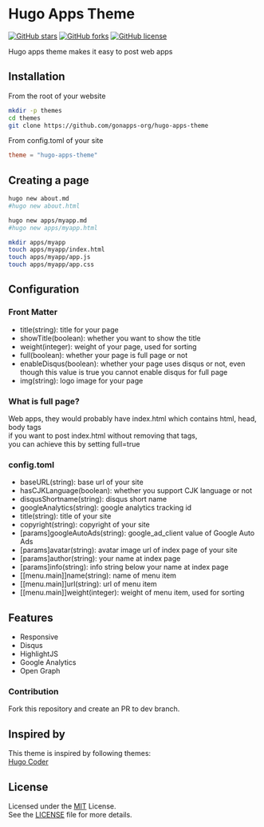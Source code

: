 # Hugo Apps Theme
[![GitHub stars](https://img.shields.io/github/stars/gonapps-org/hugo-apps-theme.svg?style=flat-square)](https://github.com/gonapps-org/hugo-apps-theme/stargazers)
[![GitHub forks](https://img.shields.io/github/forks/gonapps-org/hugo-apps-theme.svg?style=flat-square)](https://github.com/gonapps-org/hugo-apps-theme/fork)
[![GitHub license](https://img.shields.io/badge/license-MIT-blue.svg?style=flat-square)](https://raw.githubusercontent.com/gonapps-org/hugo-apps-theme/master/LICENSE.md)

Hugo apps theme makes it easy to post web apps

## Installation
From the root of your website
```bash
mkdir -p themes
cd themes
git clone https://github.com/gonapps-org/hugo-apps-theme
```
From config.toml of your site
```toml
theme = "hugo-apps-theme"
```

## Creating a page
```bash
hugo new about.md
#hugo new about.html
```
```bash
hugo new apps/myapp.md
#hugo new apps/myapp.html
```
```bash
mkdir apps/myapp
touch apps/myapp/index.html
touch apps/myapp/app.js
touch apps/myapp/app.css
```

## Configuration

### Front Matter
- title(string): title for your page
- showTitle(boolean): whether you want to show the title
- weight(integer): weight of your page, used for sorting
- full(boolean): whether your page is full page or not
- enableDisqus(boolean): whether your page uses disqus or not, even though this value is true you cannot enable disqus for full page
- img(string): logo image for your page

### What is full page?
Web apps, they would probably have index.html which contains html, head, body tags<br/>
if you want to post index.html without removing that tags,<br/>
you can achieve this by setting full=true

### config.toml
- baseURL(string): base url of your site
- hasCJKLanguage(boolean): whether you support CJK language or not
- disqusShortname(string): disqus short name
- googleAnalytics(string): google analytics tracking id
- title(string): title of your site
- copyright(string): copyright of your site
- [params]googleAutoAds(string): google_ad_client value of Google Auto Ads
- [params]avatar(string): avatar image url of index page of your site
- [params]author(string): your name at index page
- [params]info(string): info string below your name at index page
- [[menu.main]]name(string): name of menu item
- [[menu.main]]url(string): url of menu item
- [[menu.main]]weight(integer): weight of menu item, used for sorting

## Features
* Responsive
* Disqus
* HighlightJS
* Google Analytics
* Open Graph

### Contribution
Fork this repository and create an PR to dev branch.

## Inspired by
This theme is inspired by following themes:<br/>
[Hugo Coder](https://github.com/luizdepra/hugo-coder)

## License
Licensed under the [MIT](https://opensource.org/licenses/MIT) License.<br/>
See the [LICENSE](https://raw.githubusercontent.com/gonapps-org/hugo-apps-theme/master/LICENSE.md) file for more details.
